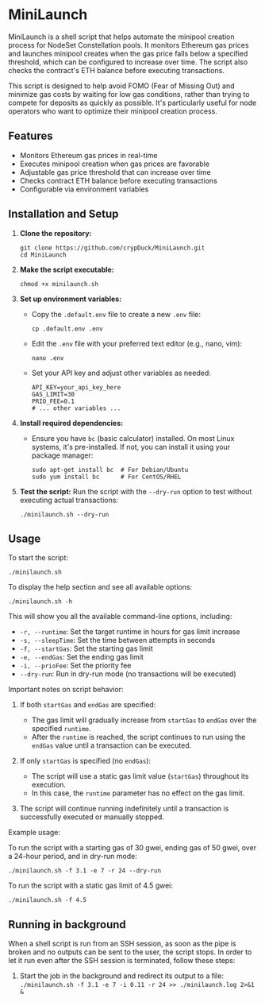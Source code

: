 # MiniLaunch

MiniLaunch is a shell script that helps automate the minipool creation process for NodeSet Constellation pools. It monitors Ethereum gas prices and launches minipool creates when the gas price falls below a specified threshold, which can be configured to increase over time. The script also checks the contract's ETH balance before executing transactions.

This script is designed to help avoid FOMO (Fear of Missing Out) and minimize gas costs by waiting for low gas conditions, rather than trying to compete for deposits as quickly as possible. It's particularly useful for node operators who want to optimize their minipool creation process.

## Features

- Monitors Ethereum gas prices in real-time
- Executes minipool creation when gas prices are favorable
- Adjustable gas price threshold that can increase over time
- Checks contract ETH balance before executing transactions
- Configurable via environment variables

## Installation and Setup

1. **Clone the repository:**
   ```
   git clone https://github.com/crypDuck/MiniLaunch.git
   cd MiniLaunch
   ```

2. **Make the script executable:**
   ```
   chmod +x minilaunch.sh
   ```

3. **Set up environment variables:**
   - Copy the `.default.env` file to create a new `.env` file:
     ```
     cp .default.env .env
     ```
   - Edit the `.env` file with your preferred text editor (e.g., nano, vim):
     ```
     nano .env
     ```
   - Set your API key and adjust other variables as needed:
     ```
     API_KEY=your_api_key_here
     GAS_LIMIT=30
     PRIO_FEE=0.1
     # ... other variables ...
     ```

4. **Install required dependencies:**
   - Ensure you have `bc` (basic calculator) installed. On most Linux systems, it's pre-installed. If not, you can install it using your package manager:
     ```
     sudo apt-get install bc  # For Debian/Ubuntu
     sudo yum install bc      # For CentOS/RHEL
     ```

5. **Test the script:**
   Run the script with the `--dry-run` option to test without executing actual transactions:
   ```
   ./minilaunch.sh --dry-run
   ```

## Usage

To start the script:

```
./minilaunch.sh
```

To display the help section and see all available options:

```
./minilaunch.sh -h
```

This will show you all the available command-line options, including:

- `-r, --runtime`: Set the target runtime in hours for gas limit increase
- `-s, --sleepTime`: Set the time between attempts in seconds
- `-f, --startGas`: Set the starting gas limit
- `-e, --endGas`: Set the ending gas limit
- `-i, --prioFee`: Set the priority fee
- `--dry-run`: Run in dry-run mode (no transactions will be executed)

Important notes on script behavior:

1. If both `startGas` and `endGas` are specified:
   - The gas limit will gradually increase from `startGas` to `endGas` over the specified `runtime`.
   - After the `runtime` is reached, the script continues to run using the `endGas` value until a transaction can be executed.

2. If only `startGas` is specified (no `endGas`):
   - The script will use a static gas limit value (`startGas`) throughout its execution.
   - In this case, the `runtime` parameter has no effect on the gas limit.

3. The script will continue running indefinitely until a transaction is successfully executed or manually stopped.

Example usage:

To run the script with a starting gas of 30 gwei, ending gas of 50 gwei, over a 24-hour period, and in dry-run mode:

```
./minilaunch.sh -f 3.1 -e 7 -r 24 --dry-run
```

To run the script with a static gas limit of 4.5 gwei:

```
./minilaunch.sh -f 4.5
```

## Running in background

When a shell script is run from an SSH session, as soon as the pipe is broken and no outputs can be sent to the user, the script stops. In order to let it run even after the SSH session is terminated, follow these steps:

1. Start the job in the background and redirect its output to a file:  
    `./minilaunch.sh -f 3.1 -e 7 -i 0.11 -r 24 >> ./minilaunch.log 2>&1 &`
